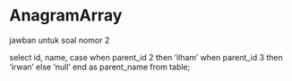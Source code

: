 # AnagramArray

jawban untuk soal nomor 2 

select id, name,
case when parent_id 2 then ‘ilham’ 
when parent_id 3 then ‘irwan’ 
else ‘null’ 
end as parent_name
from table;

